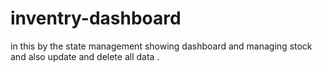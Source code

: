 # inventry-dashboard
in this by the state management showing dashboard and managing stock and also update and delete all data .
